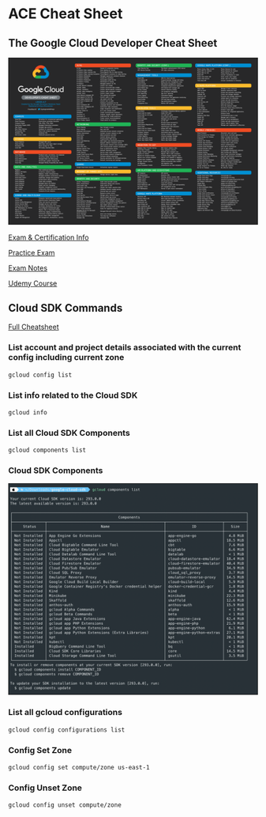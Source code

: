 # ACE Cheat Sheet
## The Google Cloud Developer Cheat Sheet
<a target="_blank" href="gcpdev.png"><img border="1" alt="Google Cloud Developer's Cheat Sheet Poster Image" src="gcpdev.png"></a>

[Exam & Certification Info](https://cloud.google.com/certification/cloud-engineer)

[Practice Exam](https://cloud.google.com/certification/practice-exam/cloud-engineer)

[Exam Notes](https://docs.google.com/document/d/1u6pXBiGMYj7ZLBN21x6jap11rG6gWk7n210hNnUzrkI/edit)

[Udemy Course](https://www.udemy.com/course/google-certified-associate-cloud-engineer/)

## Cloud SDK Commands

[Full Cheatsheet](https://gist.github.com/pydevops/cffbd3c694d599c6ca18342d3625af97)

### List account and project details associated with the current config including current zone
```sh
gcloud config list
```

### List info related to the Cloud SDK
```sh
gcloud info
```


### List all Cloud SDK Components
```sh
gcloud components list
```

### Cloud SDK Components

<a target="_blank" href="components.png"><img border="1" alt="Google Cloud Developer's Cheat Sheet Poster Image" src="components.png"></a>

### List all gcloud configurations

```sh
gcloud config configurations list
```

### Config Set Zone

```sh
gcloud config set compute/zone us-east-1
```

### Config Unset Zone

```sh
gcloud config unset compute/zone
```


